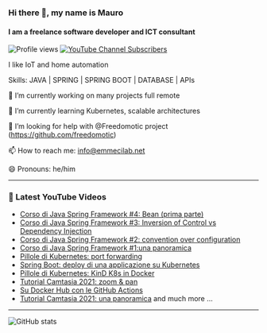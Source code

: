 ### Hi there 👋, my name is Mauro 
#### I am a freelance software developer and ICT consultant

![Profile views](https://gpvc.arturio.dev/mcicolella)
[![YouTube Channel Subscribers](https://img.shields.io/youtube/channel/subscribers/UCwTjA-PulR8QrL6C2tiBrDg?label=SUBSCRIBE-EmmeCiLab&style=plastic)](https://www.youtube.com/c/emmecilab?sub_confirmation=1)

I like IoT and home automation

Skills: JAVA | SPRING | SPRING BOOT | DATABASE | APIs

🔭 I’m currently working on many projects full remote

🌱 I’m currently learning Kubernetes, scalable architectures 

🤔 I’m looking for help with @Freedomotic project (https://github.com/freedomotic) 

📫 How to reach me: info@emmecilab.net 

😄 Pronouns: he/him 


---

### 🎥 Latest YouTube Videos

<!-- YOUTUBE:START -->

- [Corso di Java Spring Framework #4: Bean (prima parte)](https://youtu.be/mxPUSiPiOLU)
- [Corso di Java Spring Framework #3: Inversion of Control vs Dependency Injection](https://youtu.be/jVzPUh_1mPo)
- [Corso di Java Spring Framework #2: convention over configuration](https://youtu.be/OeSgB4my-4U)
- [Corso di Java Spring Framework #1:una panoramica](https://youtu.be/_4QFC_LB9OQ)
- [Pillole di Kubernetes: port forwarding](https://youtu.be/uMt07_SgJu8)
- [Spring Boot: deploy di una applicazione su Kubernetes](https://youtu.be/OJULEgBJDW8)
- [Pillole di Kubernetes: KinD K8s in Docker](https://youtu.be/DEtGCraEE_o)
- [Tutorial Camtasia 2021: zoom & pan](https://youtu.be/bZQOaf27MBc)
- [Su Docker Hub con le GitHub Actions](https://youtu.be/AGldK5g30Xg)
- [Tutorial Camtasia 2021: una panoramica](https://youtu.be/H3tXtRRCjjo)
and much more ...

<!-- YOUTUBE:END -->

---

![GitHub stats](https://github-readme-stats.vercel.app/api?username=mcicolella&show_icons=true)  
  

